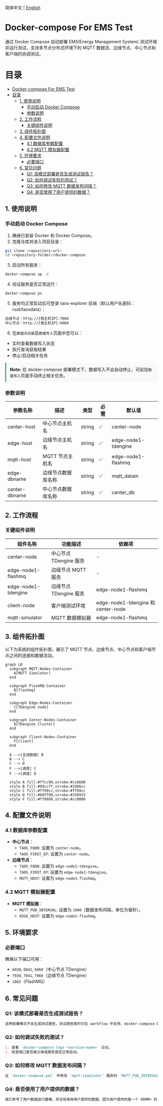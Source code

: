 简体中文 | [English](README.md)

# Docker-compose For EMS Test

通过 Docker Compose 自动部署 EMS(Energy Management System) 测试环境并运行测试，支持多节点分布式环境下的 MQTT 数据流、边缘节点、中心节点和客户端的协调测试。

# 目录

- [Docker-compose For EMS Test](#docker-compose-for-ems-test)
- [目录](#目录)
  - [1. 使用说明](#1-使用说明)
    - [手动启动 Docker Compose](#手动启动-docker-compose)
    - [参数说明](#参数说明)
  - [2. 工作流程](#2-工作流程)
    - [关键组件说明](#关键组件说明)
  - [3. 组件拓扑图](#3-组件拓扑图)
  - [4. 配置文件说明](#4-配置文件说明)
    - [4.1 数据库参数配置](#41-数据库参数配置)
    - [4.2 MQTT 模拟器配置](#42-mqtt-模拟器配置)
  - [5. 环境要求](#5-环境要求)
    - [必要端口](#必要端口)
  - [6. 常见问题](#6-常见问题)
    - [Q1: 该模式部署是否生成测试报告？](#q1-该模式部署是否生成测试报告)
    - [Q2: 如何调试失败的测试？](#q2-如何调试失败的测试)
    - [Q3: 如何修改 MQTT 数据发布间隔？](#q3-如何修改-mqtt-数据发布间隔)
    - [Q4: 是否使用了用户提供的数据？](#q4-是否使用了用户提供的数据)

## 1. 使用说明

### 手动启动 Docker Compose
1. 确保已安装 Docker 和 Docker Compose。
2. 克隆仓库并进入项目目录：
```bash
git clone <repository-url>
cd <repository-folder>/docker-compose
```
3. 启动所有服务：
```bash
docker-compose up -d
```
4. 验证服务是否正常运行：
```bash
docker-compose ps
```
5. 服务均正常启动后可登录 taos-explorer 前端（默认用户名密码：root/taosdata）：
```markdown
边缘节点：http://[宿主机IP]:7060
中心节点：http://[宿主机IP]:6060
```
6. 在`数据浏览器`及`数据写入`页面中您可以：
- 实时查看数据写入状态
- 执行查询获取结果
- 停止/启动相关任务

<div class="note" style="background: #f8f9fa; padding: 12px; border-left: 4px solid #42b983; margin: 12px 0;">
<strong>Note:</strong>
在 docker-compose 部署模式下，数据写入不会自动停止，可前往<code>数据写入</code>页面手动终止相关任务。
</div>

### 参数说明
| 参数名称               | 描述                     | 类型    | 必需 | 默认值    |
|------------------------|--------------------------|---------|------|-----------|
| center-host          | 中心节点主机名           | string  | ✅   | center-node |
| edge-host            | 边缘节点主机名           | string  | ✅   | edge-node1-tdengine  |
| mqtt-host            | MQTT 节点主机名         | string  | ✅   | edge-node1-flashmq |
| edge-dbname          | 边缘节点数据库名称       | string  | ✅   | mqtt_datain |
| center-dbname        | 中心节点数据库名称       | string  | ✅   | center_db |

## 2. 工作流程


### 关键组件说明
| 组件名称               | 功能描述                          | 依赖项                              |
|------------------------|-----------------------------------|-------------------------------------|
| center-node          | 中心节点 TDengine 服务           | -                                   |
| edge-node1-flashmq   | 边缘节点 MQTT 服务               | -                                   |
| edge-node1-tdengine  | 边缘节点 TDengine 服务           | edge-node1-flashmq                |
| client-node          | 客户端测试环境                    | edge-node1-tdengine 和 center-node |
| mqtt-simulator       | MQTT 数据模拟器                  | edge-node1-flashmq                |

## 3. 组件拓扑图

以下为系统的组件拓扑图，展示了 MQTT 节点、边缘节点、中心节点和客户端节点之间的连接和数据流动。

```mermaid
graph LR
  subgraph MQTT-Nodes-Container
    A[MQTT Simulator]
  end

  subgraph FlashMQ-Container
    B[flashmq]
  end

  subgraph Edge-Nodes-Container
    C[TDengine node]
  end

  subgraph Center-Nodes-Container
    D[TDengine Cluster]
  end

  subgraph Client-Nodes-Container
    F[client]
  end

  A -->|生成数据| B
  B --> C
  C --> D
  F -->|调度| C
  F -->|调度| D

  style A fill:#ffcc99,stroke:#cc6600
  style B fill:#99ccff,stroke:#3366cc
  style C fill:#ff99cc,stroke:#ff99cc
  style D fill:#99ff99,stroke:#339933
  style F fill:#ff9999,stroke:#cc0000
```

## 4. 配置文件说明

### 4.1 数据库参数配置
- **中心节点**：
  - `TAOS_FQDN`: 设置为 `center-node`。
  - `TAOS_FIRST_EP`: 设置为 `center-node`。
- **边缘节点**：
  - `TAOS_FQDN`: 设置为 `edge-node1-tdengine`。
  - `TAOS_FIRST_EP`: 设置为 `edge-node1-tdengine`。
  - `MQTT_HOST`: 设置为 `edge-node1-flashmq`。

### 4.2 MQTT 模拟器配置
- **MQTT 模拟器**：
  - `MQTT_PUB_INTERVAL`: 设置为 `1000`（数据发布间隔，单位为毫秒）。
  - `EDGE_HOST`: 设置为 `edge-node1-flashmq`。

## 5. 环境要求

### 必要端口
确保以下端口可用：
- `6030`, `6041`, `6060`（中心节点 TDengine）
- `7030`, `7041`, `7060`（边缘节点 TDengine）
- `1883`（FlashMQ）

## 6. 常见问题

### Q1: 该模式部署是否生成测试报告？
```markdown
这种部署模式不会生成测试报告，测试报告暂时只在 workflow 中支持，docker-compose 的用途更倾向于本地搭建演示环境，部署完成后需要登陆 taos-explorer 查看结果。
```

### Q2: 如何调试失败的测试？
```markdown
1. 查看 `docker-compose logs <service-name>` 日志。
2. 检查端口是否被占用或服务是否正常启动。
```

### Q3: 如何修改 MQTT 数据发布间隔？
```markdown
在 `docker-compose.yml` 中修改 `mqtt-simulator` 服务的 `MQTT_PUB_INTERVAL` 环境变量。
```

### Q4: 是否使用了用户提供的数据？
```markdown
我们参考了用户数据进行建模，并没有使用用户提供的数据，因为用户提供的是一个 800M+ 的 CSV 数据文件，不太方便我们在 workflow 或者 docker-compose 中使用。
```